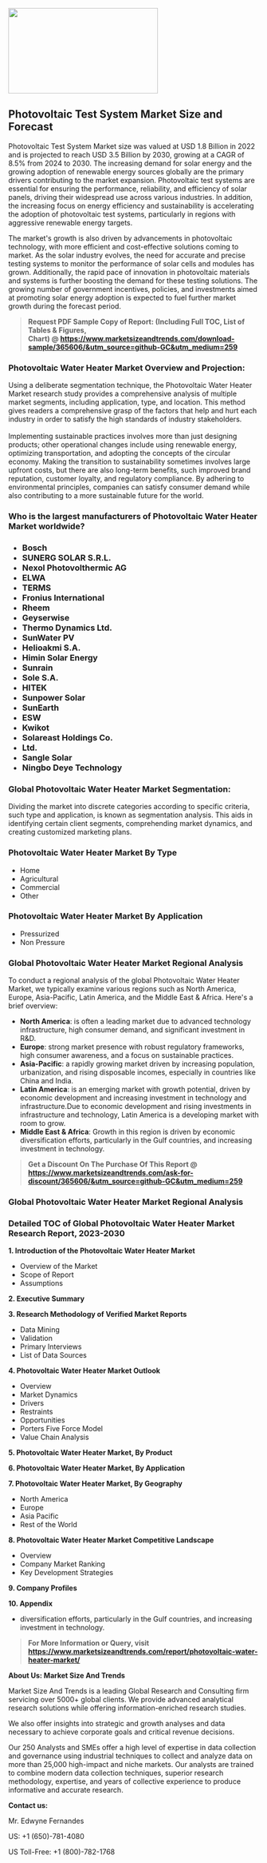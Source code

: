 <p><img class="alignnone size-medium wp-image-20088" src="https://ffe5etoiles.com/wp-content/uploads/2024/12/MST1-300x171.png" alt="" width="300" height="171" /></p><h2>Photovoltaic Test System Market Size and Forecast</h2><p>Photovoltaic Test System Market size was valued at USD 1.8 Billion in 2022 and is projected to reach USD 3.5 Billion by 2030, growing at a CAGR of 8.5% from 2024 to 2030. The increasing demand for solar energy and the growing adoption of renewable energy sources globally are the primary drivers contributing to the market expansion. Photovoltaic test systems are essential for ensuring the performance, reliability, and efficiency of solar panels, driving their widespread use across various industries. In addition, the increasing focus on energy efficiency and sustainability is accelerating the adoption of photovoltaic test systems, particularly in regions with aggressive renewable energy targets.</p><p>The market's growth is also driven by advancements in photovoltaic technology, with more efficient and cost-effective solutions coming to market. As the solar industry evolves, the need for accurate and precise testing systems to monitor the performance of solar cells and modules has grown. Additionally, the rapid pace of innovation in photovoltaic materials and systems is further boosting the demand for these testing solutions. The growing number of government incentives, policies, and investments aimed at promoting solar energy adoption is expected to fuel further market growth during the forecast period.</p></p><blockquote id="" class=""><strong>Request PDF Sample Copy of Report: (Including Full TOC, List of Tables &amp; Figures, Chart)&nbsp;@&nbsp;<strong><a href="https://www.marketsizeandtrends.com/download-sample/365606/&utm_source=github-GC&utm_medium=259" target="_blank">https://www.marketsizeandtrends.com/download-sample/365606/&utm_source=github-GC&utm_medium=259</a></strong></strong></blockquote><h3 id="" class="">Photovoltaic Water Heater Market&nbsp;Overview and Projection:</h3><p id="" class="">Using a deliberate segmentation technique, the Photovoltaic Water Heater Market research study provides a comprehensive analysis of multiple market segments, including application, type, and location. This method gives readers a comprehensive grasp of the factors that help and hurt each industry in order to satisfy the high standards of industry stakeholders. <br /> <br />Implementing sustainable practices involves more than just designing products; other operational changes include using renewable energy, optimizing transportation, and adopting the concepts of the circular economy. Making the transition to sustainability sometimes involves large upfront costs, but there are also long-term benefits, such improved brand reputation, customer loyalty, and regulatory compliance. By adhering to environmental principles, companies can satisfy consumer demand while also contributing to a more sustainable future for the world.</p><h3 id="" class="">Who is the largest manufacturers of&nbsp;Photovoltaic Water Heater Market worldwide?</h3><h3 class=""><p><ul><li>Bosch </li><li> SUNERG SOLAR S.R.L. </li><li> Nexol Photovolthermic AG </li><li> ELWA </li><li> TERMS </li><li> Fronius International </li><li> Rheem </li><li> Geyserwise </li><li> Thermo Dynamics Ltd. </li><li> SunWater PV </li><li> Helioakmi S.A. </li><li> Himin Solar Energy </li><li> Sunrain </li><li> Sole S.A. </li><li> HITEK </li><li> Sunpower Solar </li><li> SunEarth </li><li> ESW </li><li> Kwikot </li><li> Solareast Holdings Co. </li><li> Ltd. </li><li> Sangle Solar </li><li> Ningbo Deye Technology</li></ul></p></h3><h3 id="" class="">Global&nbsp;Photovoltaic Water Heater Market Segmentation:</h3><p id="" class="">Dividing the market into discrete categories according to specific criteria, such type and application, is known as segmentation analysis. This aids in identifying certain client segments, comprehending market dynamics, and creating customized marketing plans.</p><h3 id="" class="">Photovoltaic Water Heater Market&nbsp;By Type</h3><p><p><ul><li>Home</li><li> Agricultural</li><li> Commercial</li><li> Other</p></li></ul></p></p><h3 id="" class="">Photovoltaic Water Heater Market&nbsp;By Application</h3><p class=""><p><ul><li>Pressurized</li><li> Non Pressure</li></ul></p></p><h3 id="" class="">Global Photovoltaic Water Heater Market Regional Analysis</h3><p id="" class="">To conduct a regional analysis of the global Photovoltaic Water Heater Market, we typically examine various regions such as North America, Europe, Asia-Pacific, Latin America, and the Middle East &amp; Africa. Here's a brief overview:</p><ul><li><strong>North America</strong>: is often a leading market due to advanced technology infrastructure, high consumer demand, and significant investment in R&amp;D.</li><li><strong>Europe</strong>: strong market presence with robust regulatory frameworks, high consumer awareness, and a focus on sustainable practices.</li><li><strong>Asia-Pacific</strong>: a rapidly growing market driven by increasing population, urbanization, and rising disposable incomes, especially in countries like China and India.</li><li><strong>Latin America</strong>: is an emerging market with growth potential, driven by economic development and increasing investment in technology and infrastructure.Due to economic development and rising investments in infrastructure and technology, Latin America is a developing market with room to grow.</li><li><strong>Middle East &amp; Africa</strong>: Growth in this region is driven by economic diversification efforts, particularly in the Gulf countries, and increasing investment in technology.</li></ul><blockquote id="" class=""><strong>Get a Discount On The Purchase Of This Report @ <strong><a href="https://www.marketsizeandtrends.com/ask-for-discount/365606/&utm_source=github-GC&utm_medium=259" target="_blank">https://www.marketsizeandtrends.com/ask-for-discount/365606/&utm_source=github-GC&utm_medium=259</a></strong></strong></blockquote><h3 id="" class="">Global Photovoltaic Water Heater Market Regional Analysis</h3><h3 id="" class="">Detailed TOC of Global Photovoltaic Water Heater Market Research Report, 2023-2030</h3><p id="" class=""><strong>1. Introduction of the Photovoltaic Water Heater Market</strong></p><ul><li>Overview of the Market</li><li>Scope of Report</li><li>Assumptions</li></ul><p id="" class=""><strong>2. Executive Summary</strong></p><p id="" class=""><strong>3. Research Methodology of Verified Market Reports</strong></p><ul><li>Data Mining</li><li>Validation</li><li>Primary Interviews</li><li>List of Data Sources</li></ul><p id="" class=""><strong>4. Photovoltaic Water Heater Market Outlook</strong></p><ul><li>Overview</li><li>Market Dynamics</li><li>Drivers</li><li>Restraints</li><li>Opportunities</li><li>Porters Five Force Model</li><li>Value Chain Analysis</li></ul><p id="" class=""><strong>5. Photovoltaic Water Heater Market, By Product</strong></p><p id="" class=""><strong>6. Photovoltaic Water Heater Market, By Application</strong></p><p id="" class=""><strong>7. Photovoltaic Water Heater Market, By Geography</strong></p><ul><li>North America</li><li>Europe</li><li>Asia Pacific</li><li>Rest of the World</li></ul><p id="" class=""><strong>8. Photovoltaic Water Heater Market Competitive Landscape</strong></p><ul><li>Overview</li><li>Company Market Ranking</li><li>Key Development Strategies</li></ul><p id="" class=""><strong>9. Company Profiles</strong></p><p id="" class=""><strong>10. Appendix</strong></p><ul><li>diversification efforts, particularly in the Gulf countries, and increasing investment in technology.</li></ul><blockquote id="" class=""><strong>For More Information or Query, visit <strong><strong><a href="https://www.marketsizeandtrends.com/report/photovoltaic-water-heater-market/" target="_blank">https://www.marketsizeandtrends.com/report/photovoltaic-water-heater-market/</a></strong></strong></strong></blockquote><p id="" class=""><strong>About Us: Market Size And Trends</strong></p><p id="" class="">Market Size And Trends is a leading Global Research and Consulting firm servicing over 5000+ global clients. We provide advanced analytical research solutions while offering information-enriched research studies.</p><p id="" class="">We also offer insights into strategic and growth analyses and data necessary to achieve corporate goals and critical revenue decisions.</p><p id="" class="">Our 250 Analysts and SMEs offer a high level of expertise in data collection and governance using industrial techniques to collect and analyze data on more than 25,000 high-impact and niche markets. Our analysts are trained to combine modern data collection techniques, superior research methodology, expertise, and years of collective experience to produce informative and accurate research.</p><p id="" class=""><strong>Contact us:</strong></p><p id="" class="">Mr. Edwyne Fernandes</p><p id="" class="">US: +1 (650)-781-4080</p><p id="" class="">US Toll-Free: +1 (800)-782-1768</p>
